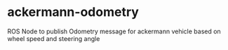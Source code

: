 # ackermann-odometry
ROS Node to publish Odometry message for ackermann vehicle based on wheel speed and steering angle
